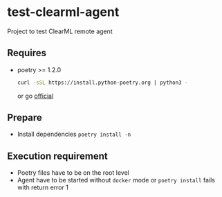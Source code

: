 # test-clearml-agent

Project to test ClearML remote agent

## Requires

- poetry >= 1.2.0

    ```bash
    curl -sSL https://install.python-poetry.org | python3 -
    ```

    or go [official](https://python-poetry.org/docs/#installing-with-the-official-installer)

## Prepare

- Install dependencies `poetry install -n`

## Execution requirement

- Poetry files have to be on the root level
- Agent have to be started without `docker` mode or `poetry install` fails with return error 1
